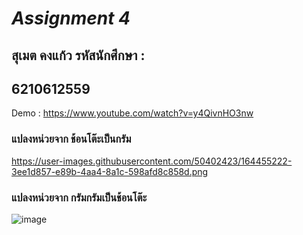 # *Assignment 4*

## สุเมต คงแก้ว รหัสนักศึกษา :
## 6210612559
Demo : https://www.youtube.com/watch?v=y4QivnHO3nw

### แปลงหน่วยจาก ช้อนโต๊ะเป็นกรัม
https://user-images.githubusercontent.com/50402423/164455222-3ee1d857-e89b-4aa4-8a1c-598afd8c858d.png
### แปลงหน่วยจาก กรัมกรัมเป็นช้อนโต๊ะ
![image](https://user-images.githubusercontent.com/50402423/164455222-3ee1d857-e89b-4aa4-8a1c-598afd8c858d.png)
